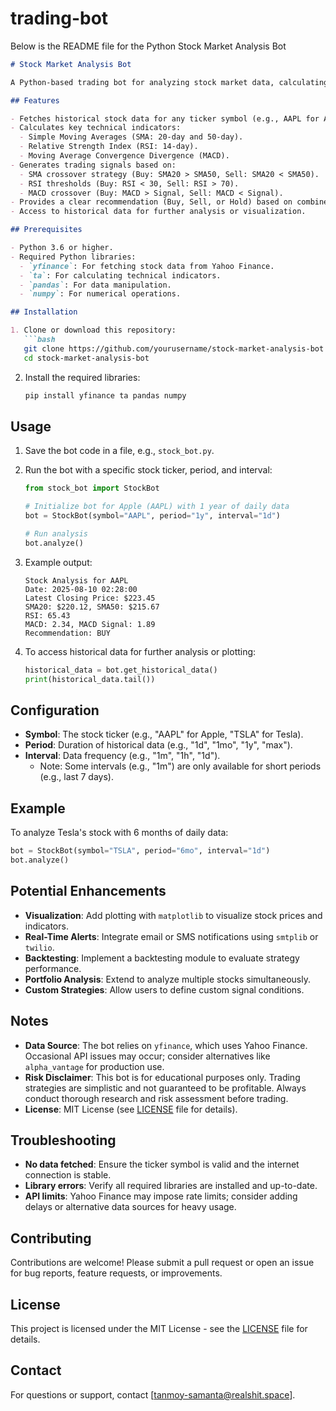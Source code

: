 # trading-bot
Below is the README file for the Python Stock Market Analysis Bot 

```markdown
# Stock Market Analysis Bot

A Python-based trading bot for analyzing stock market data, calculating technical indicators, and generating buy/sell/hold signals based on simple trading strategies. The bot uses the [`yfinance`](https://pypi.org/project/yfinance/) library to fetch stock data and the [`ta`](https://pypi.org/project/ta/) library for technical analysis.

## Features

- Fetches historical stock data for any ticker symbol (e.g., AAPL for Apple).
- Calculates key technical indicators:
  - Simple Moving Averages (SMA: 20-day and 50-day).
  - Relative Strength Index (RSI: 14-day).
  - Moving Average Convergence Divergence (MACD).
- Generates trading signals based on:
  - SMA crossover strategy (Buy: SMA20 > SMA50, Sell: SMA20 < SMA50).
  - RSI thresholds (Buy: RSI < 30, Sell: RSI > 70).
  - MACD crossover (Buy: MACD > Signal, Sell: MACD < Signal).
- Provides a clear recommendation (Buy, Sell, or Hold) based on combined signals.
- Access to historical data for further analysis or visualization.

## Prerequisites

- Python 3.6 or higher.
- Required Python libraries:
  - `yfinance`: For fetching stock data from Yahoo Finance.
  - `ta`: For calculating technical indicators.
  - `pandas`: For data manipulation.
  - `numpy`: For numerical operations.

## Installation

1. Clone or download this repository:
   ```bash
   git clone https://github.com/yourusername/stock-market-analysis-bot.git
   cd stock-market-analysis-bot
   ```

2. Install the required libraries:
   ```bash
   pip install yfinance ta pandas numpy
   ```

## Usage

1. Save the bot code in a file, e.g., `stock_bot.py`.
2. Run the bot with a specific stock ticker, period, and interval:
   ```python
   from stock_bot import StockBot

   # Initialize bot for Apple (AAPL) with 1 year of daily data
   bot = StockBot(symbol="AAPL", period="1y", interval="1d")

   # Run analysis
   bot.analyze()
   ```

3. Example output:
   ```
   Stock Analysis for AAPL
   Date: 2025-08-10 02:28:00
   Latest Closing Price: $223.45
   SMA20: $220.12, SMA50: $215.67
   RSI: 65.43
   MACD: 2.34, MACD Signal: 1.89
   Recommendation: BUY
   ```

4. To access historical data for further analysis or plotting:
   ```python
   historical_data = bot.get_historical_data()
   print(historical_data.tail())
   ```

## Configuration

- **Symbol**: The stock ticker (e.g., "AAPL" for Apple, "TSLA" for Tesla).
- **Period**: Duration of historical data (e.g., "1d", "1mo", "1y", "max").
- **Interval**: Data frequency (e.g., "1m", "1h", "1d").
  - Note: Some intervals (e.g., "1m") are only available for short periods (e.g., last 7 days).

## Example

To analyze Tesla's stock with 6 months of daily data:

```python
bot = StockBot(symbol="TSLA", period="6mo", interval="1d")
bot.analyze()
```

## Potential Enhancements

- **Visualization**: Add plotting with `matplotlib` to visualize stock prices and indicators.
- **Real-Time Alerts**: Integrate email or SMS notifications using `smtplib` or `twilio`.
- **Backtesting**: Implement a backtesting module to evaluate strategy performance.
- **Portfolio Analysis**: Extend to analyze multiple stocks simultaneously.
- **Custom Strategies**: Allow users to define custom signal conditions.

## Notes

- **Data Source**: The bot relies on `yfinance`, which uses Yahoo Finance. Occasional API issues may occur; consider alternatives like `alpha_vantage` for production use.
- **Risk Disclaimer**: This bot is for educational purposes only. Trading strategies are simplistic and not guaranteed to be profitable. Always conduct thorough research and risk assessment before trading.
- **License**: MIT License (see [LICENSE](LICENSE) file for details).

## Troubleshooting

- **No data fetched**: Ensure the ticker symbol is valid and the internet connection is stable.
- **Library errors**: Verify all required libraries are installed and up-to-date.
- **API limits**: Yahoo Finance may impose rate limits; consider adding delays or alternative data sources for heavy usage.

## Contributing

Contributions are welcome! Please submit a pull request or open an issue for bug reports, feature requests, or improvements.

## License

This project is licensed under the MIT License - see the [LICENSE](LICENSE) file for details.

## Contact

For questions or support, contact [tanmoy-samanta@realshit.space].
```

